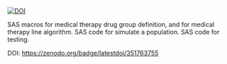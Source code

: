 [![DOI](https://zenodo.org/badge/351763755.svg)](https://zenodo.org/badge/latestdoi/351763755)

SAS macros for medical therapy drug group definition, and for medical therapy line algorithm. 
SAS code for simulate a population.
SAS code for testing.

DOI:
https://zenodo.org/badge/latestdoi/351763755
